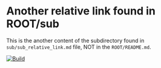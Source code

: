 # Another relative link found in ROOT/sub

This is the another content of the subdirectory found in `sub/sub_relative_link.md` file, NOT in the `ROOT/README.md`.

[![Build](https://github.com/DanskeStatsbaner/ods-crew-schedule/actions/workflows/workloads.yaml/badge.svg)](https://github.com/DanskeStatsbaner/ods-crew-schedule/actions/workflows/workloads.yaml)
